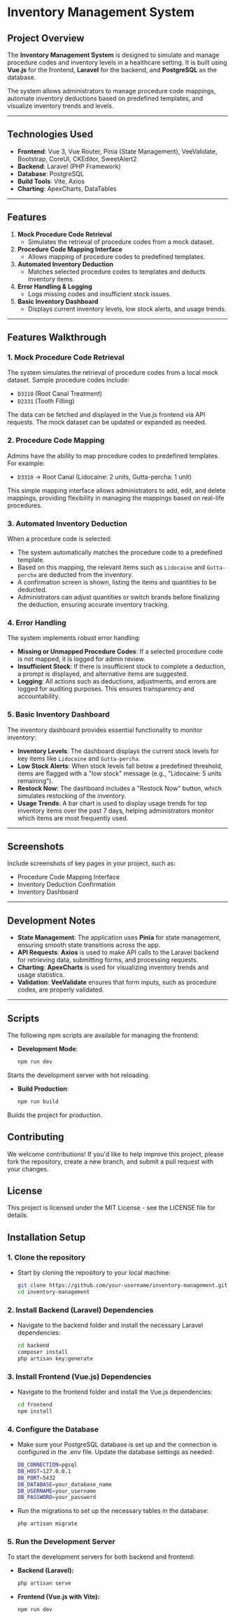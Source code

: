 # Inventory Management System

## Project Overview
The **Inventory Management System** is designed to simulate and manage procedure codes and inventory levels in a healthcare setting. It is built using **Vue.js** for the frontend, **Laravel** for the backend, and **PostgreSQL** as the database.

The system allows administrators to manage procedure code mappings, automate inventory deductions based on predefined templates, and visualize inventory trends and levels.

---

## **Technologies Used**
- **Frontend**: Vue 3, Vue Router, Pinia (State Management), VeeValidate, Bootstrap, CoreUI, CKEditor, SweetAlert2
- **Backend**: Laravel (PHP Framework)
- **Database**: PostgreSQL
- **Build Tools**: Vite, Axios
- **Charting**: ApexCharts, DataTables

---

## **Features**
1. **Mock Procedure Code Retrieval**
   - Simulates the retrieval of procedure codes from a mock dataset.
2. **Procedure Code Mapping Interface**
   - Allows mapping of procedure codes to predefined templates.
3. **Automated Inventory Deduction**
   - Matches selected procedure codes to templates and deducts inventory items.
4. **Error Handling & Logging**
   - Logs missing codes and insufficient stock issues.
5. **Basic Inventory Dashboard**
   - Displays current inventory levels, low stock alerts, and usage trends.

---

## **Features Walkthrough**

### **1. Mock Procedure Code Retrieval**
The system simulates the retrieval of procedure codes from a local mock dataset. Sample procedure codes include:
- `D3310` (Root Canal Treatment)
- `D2331` (Tooth Filling)

The data can be fetched and displayed in the Vue.js frontend via API requests. The mock dataset can be updated or expanded as needed.

### **2. Procedure Code Mapping**
Admins have the ability to map procedure codes to predefined templates. For example:
- `D3310` → Root Canal (Lidocaine: 2 units, Gutta-percha: 1 unit)

This simple mapping interface allows administrators to add, edit, and delete mappings, providing flexibility in managing the mappings based on real-life procedures.

### **3. Automated Inventory Deduction**
When a procedure code is selected:
- The system automatically matches the procedure code to a predefined template.
- Based on this mapping, the relevant items such as `Lidocaine` and `Gutta-percha` are deducted from the inventory.
- A confirmation screen is shown, listing the items and quantities to be deducted.
- Administrators can adjust quantities or switch brands before finalizing the deduction, ensuring accurate inventory tracking.

### **4. Error Handling**
The system implements robust error handling:
- **Missing or Unmapped Procedure Codes**: If a selected procedure code is not mapped, it is logged for admin review.
- **Insufficient Stock**: If there is insufficient stock to complete a deduction, a prompt is displayed, and alternative items are suggested.
- **Logging**: All actions such as deductions, adjustments, and errors are logged for auditing purposes. This ensures transparency and accountability.

### **5. Basic Inventory Dashboard**
The inventory dashboard provides essential functionality to monitor inventory:
- **Inventory Levels**: The dashboard displays the current stock levels for key items like `Lidocaine` and `Gutta-percha`.
- **Low Stock Alerts**: When stock levels fall below a predefined threshold, items are flagged with a "low stock" message (e.g., "Lidocaine: 5 units remaining").
- **Restock Now**: The dashboard includes a "Restock Now" button, which simulates restocking of the inventory.
- **Usage Trends**: A bar chart is used to display usage trends for top inventory items over the past 7 days, helping administrators monitor which items are most frequently used.

---

## **Screenshots**
Include screenshots of key pages in your project, such as:
- Procedure Code Mapping Interface
- Inventory Deduction Confirmation
- Inventory Dashboard

---

## **Development Notes**
- **State Management**: The application uses **Pinia** for state management, ensuring smooth state transitions across the app.
- **API Requests**: **Axios** is used to make API calls to the Laravel backend for retrieving data, submitting forms, and processing requests.
- **Charting**: **ApexCharts** is used for visualizing inventory trends and usage statistics.
- **Validation**: **VeeValidate** ensures that form inputs, such as procedure codes, are properly validated.

---

## **Scripts**
The following npm scripts are available for managing the frontend:

- **Development Mode**:
  ```bash
  npm run dev
Starts the development server with hot reloading.

- **Build Production**:
  ```bash
  npm run build
Builds the project for production.

## **Contributing**
We welcome contributions! If you'd like to help improve this project, please fork the repository, create a new branch, and submit a pull request with your changes.

## **License**
This project is licensed under the MIT License - see the LICENSE file for details.

## **Installation Setup**
### **1. Clone the repository**
- Start by cloning the repository to your local machine:
  ```bash
  git clone https://github.com/your-username/inventory-management.git
  cd inventory-management

### **2. Install Backend (Laravel) Dependencies**
- Navigate to the backend folder and install the necessary Laravel dependencies:
  ```bash
  cd backend
  composer install
  php artisan key:generate

### **3. Install Frontend (Vue.js) Dependencies**
- Navigate to the frontend folder and install the Vue.js dependencies:
  ```bash
  cd frontend
  npm install

### **4. Configure the Database**
- Make sure your PostgreSQL database is set up and the connection is configured in the .env file. Update the database settings as needed:
  ```bash
  DB_CONNECTION=pgsql
  DB_HOST=127.0.0.1
  DB_PORT=5432
  DB_DATABASE=your_database_name
  DB_USERNAME=your_username
  DB_PASSWORD=your_password
- Run the migrations to set up the necessary tables in the database:
  ```bash
  php artisan migrate

### **5. Run the Development Server**
To start the development servers for both backend and frontend:
- **Backend (Laravel):**
  ```bash
  php artisan serve

- **Frontend (Vue.js with Vite):**
  ```bash
  npm run dev


